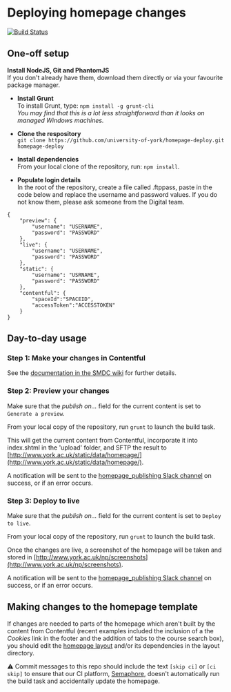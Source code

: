 # Deploying homepage changes

[![Build Status](https://semaphoreci.com/api/v1/university-of-york/homepage-deploy/branches/master/badge.svg)](https://semaphoreci.com/university-of-york/homepage-deploy)

## One-off setup

__Install NodeJS, Git and PhantomJS__  
If you don't already have them, download them directly or via your favourite package manager.

* __Install Grunt__  
To install Grunt, type:
`npm install -g grunt-cli`  
*You may find that this is a lot less straightforward than it looks on managed Windows machines.*

* __Clone the respository__  
`git clone https://github.com/university-of-york/homepage-deploy.git homepage-deploy`

* __Install dependencies__  
From your local clone of the repository, run:
`npm install`.

* __Populate login details__  
In the root of the repository, create a file called .ftppass, paste in the code below and replace the username and password values. If you do not know them, please ask someone from the Digital team.

~~~~
{
	"preview": {        
        "username": "USERNAME",  
        "password": "PASSWORD"  
    },
    "live": {  
    	"username": "USERNAME",  
        "password": "PASSWORD"  
    },
    "static": {  
        "username": "USRNAME",  
        "password": "PASSWORD"  
    },  
    "contentful": {  
        "spaceId":"SPACEID",  
        "accessToken":"ACCESSTOKEN"  
    }  
}
~~~~

## Day-to-day usage

### Step 1: Make your changes in Contentful

See the [documentation in the SMDC wiki](https://wiki.york.ac.uk/display/SMDC/Homepage+publishing+with+Contentful) for further details.

### Step 2: Preview your changes

Make sure that the _publish on..._ field for the current content is set to `Generate a preview`.

From your local copy of the repository, run `grunt` to launch the build task.

This will get the current content from Contentful, incorporate it into index.shtml in the 'upload' folder, and SFTP the result to [http://www.york.ac.uk/static/data/homepage/](http://www.york.ac.uk/static/data/homepage/).

A notification will be sent to the [homepage_publishing Slack channel](https://uoy.slack.com/archives/GUGJZ9F8S) on success, or if an error occurs.

### Step 3: Deploy to live

Make sure that the _publish on..._ field for the current content is set to `Deploy to live`.

From your local copy of the repository, run `grunt` to launch the build task.

Once the changes are live, a screenshot of the homepage will be taken and stored in [http://www.york.ac.uk/np/screenshots](http://www.york.ac.uk/np/screenshots).

A notification will be sent to the [homepage_publishing Slack channel](https://uoy.slack.com/archives/GUGJZ9F8S) on success, or if an error occurs.

## Making changes to the homepage template

If changes are needed to parts of the homepage which aren't built by the content from Contentful (recent examples included the inclusion of a the _Cookies_ link in the footer and the addition of tabs to the course search box), you should edit the [homepage layout](./layouts/homepage.html) and/or its dependencies in the layout directory.

⚠ Commit messages to this repo should include the text `[skip ci]` or `[ci skip]` to ensure that our CI platform, [Semaphore](https://semaphoreci.com/), doesn't automatically run the build task and accidentally update the homepage.
